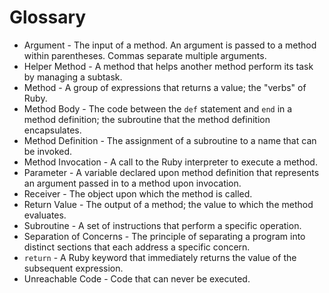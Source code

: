 # Glossary

* Argument - The input of a method. An argument is passed to a method within parentheses. Commas separate multiple arguments.
* Helper Method - A method that helps another method perform its task by managing a subtask.
* Method - A group of expressions that returns a value; the "verbs" of Ruby.
* Method Body - The code between the `def` statement and `end` in a method definition; the subroutine that the method definition encapsulates.
* Method Definition - The assignment of a subroutine to a name that can be invoked.
* Method Invocation - A call to the Ruby interpreter to execute a method.
* Parameter - A variable declared upon method definition that represents an argument passed in to a method upon invocation.
* Receiver - The object upon which the method is called.
* Return Value - The output of a method; the value to which the method evaluates.
* Subroutine - A set of instructions that perform a specific operation.
* Separation of Concerns - The principle of separating a program into distinct sections that each address a specific concern.
* `return` - A Ruby keyword that immediately returns the value of the subsequent expression.
* Unreachable Code - Code that can never be executed.
